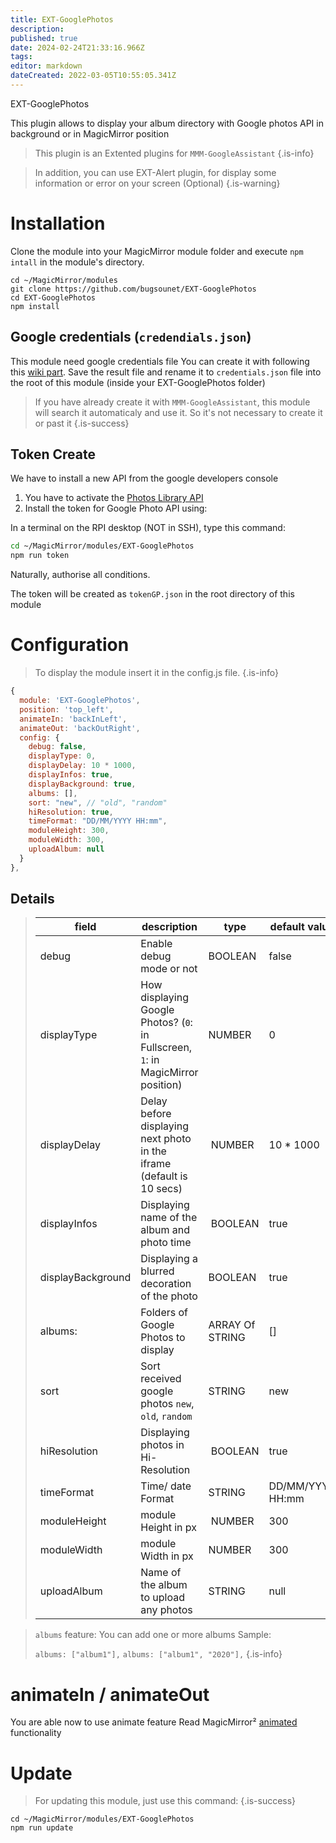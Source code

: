 ```yaml
---
title: EXT-GooglePhotos
description: 
published: true
date: 2024-02-24T21:33:16.966Z
tags: 
editor: markdown
dateCreated: 2022-03-05T10:55:05.341Z
---
```


EXT-GooglePhotos

This plugin allows to display your album directory with Google photos API in background or in MagicMirror position

> This plugin is an Extented plugins for `MMM-GoogleAssistant`
{.is-info}


> In addition, you can use EXT-Alert plugin, for display some information or error on your screen (Optional)
{.is-warning}

# Installation

Clone the module into your MagicMirror module folder and execute `npm intall` in the module's directory.
```
cd ~/MagicMirror/modules
git clone https://github.com/bugsounet/EXT-GooglePhotos
cd EXT-GooglePhotos
npm install
```

## Google credentials (`credendials.json`)

This module need google credentials file
You can create it with following this [wiki part](https://wiki.bugsounet.fr/MMM-GoogleAssistant/SetupCredentials).
Save the result file and rename it to `credentials.json` file into the root of this module (inside your EXT-GooglePhotos folder)

> If you have already create it with `MMM-GoogleAssistant`, this module will search it automaticaly and use it.
> So it's not necessary to create it or past it
{.is-success}

## Token Create

We have to install a new API from the google developers console

1) You have to activate the [Photos Library API](https://console.cloud.google.com/apis/library/photoslibrary.googleapis.com?q=Google%20photos)
2) Install the token for Google Photo API using:

In a terminal on the RPI desktop (NOT in SSH), type this command:
 
```sh
cd ~/MagicMirror/modules/EXT-GooglePhotos
npm run token
```

Naturally, authorise all conditions.

The token will be created as `tokenGP.json` in the root directory of this module

# Configuration
> To display the module insert it in the config.js file.
{.is-info}


```js
{
  module: 'EXT-GooglePhotos',
  position: 'top_left',
  animateIn: 'backInLeft',
  animateOut: 'backOutRight',
  config: {
    debug: false,
    displayType: 0,
    displayDelay: 10 * 1000,
    displayInfos: true,
    displayBackground: true,
    albums: [],
    sort: "new", // "old", "random"
    hiResolution: true,
    timeFormat: "DD/MM/YYYY HH:mm",
    moduleHeight: 300,
    moduleWidth: 300,
    uploadAlbum: null
  }
},
```

## Details

> |field | description | type | default value
> |---|---|---|---
> |debug | Enable debug mode or not | BOOLEAN | false
> |displayType | How displaying Google Photos? (`0`: in Fullscreen, `1`: in MagicMirror position)| NUMBER |  0
> |displayDelay | Delay before displaying next photo in the iframe (default is 10 secs) | NUMBER | 10 * 1000
> |displayInfos | Displaying name of the album and photo time | BOOLEAN | true
> |displayBackground | Displaying a blurred decoration of the photo | BOOLEAN | true
> |albums: | Folders of Google Photos to display | ARRAY Of STRING | []
> |sort | Sort received google photos `new`, `old`, `random` | STRING | new
> |hiResolution | Displaying photos in Hi-Resolution | BOOLEAN | true
> |timeFormat | Time/ date Format | STRING | DD/MM/YYYY HH:mm
> |moduleHeight | module Height in px | NUMBER | 300
> |moduleWidth | module Width in px | NUMBER | 300
> |uploadAlbum | Name of the album to upload any photos | STRING | null

> `albums` feature: You can add one or more albums
>  Sample:
>
>  `albums: ["album1"],`
>  `albums: ["album1", "2020"],`
{.is-info}

# animateIn / animateOut

You are able now to use animate feature
Read MagicMirror² [animated](https://docs.magicmirror.builders/modules/configuration.html#animated) functionality

# Update
> For updating this module, just use this command:
{.is-success}

```
cd ~/MagicMirror/modules/EXT-GooglePhotos
npm run update
```

